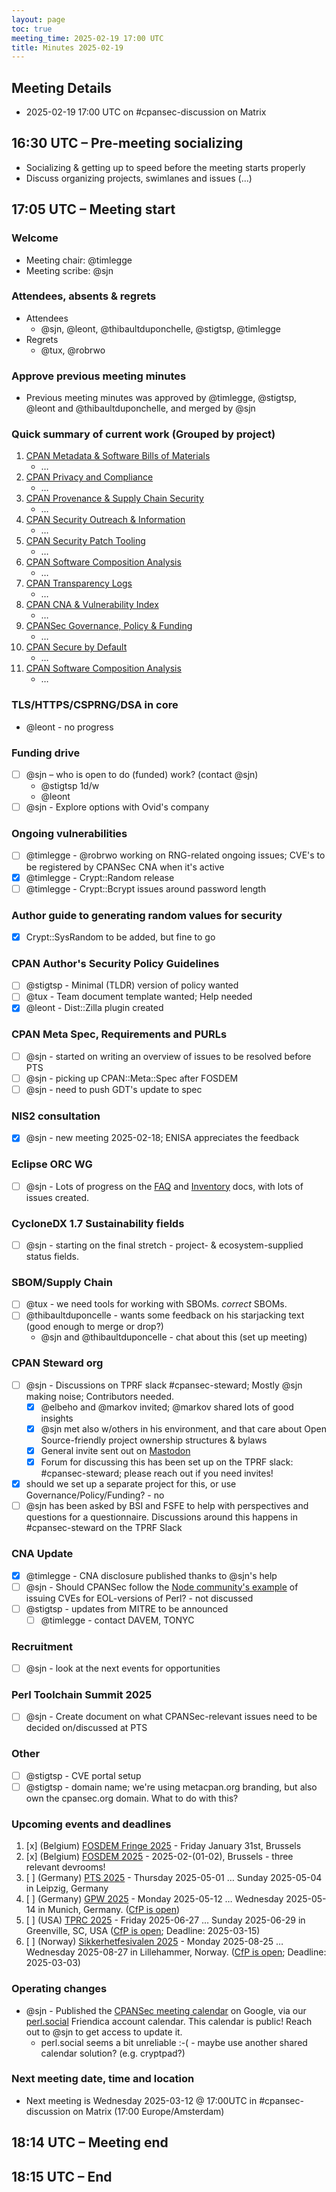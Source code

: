 ```yaml
---
layout: page
toc: true
meeting_time: 2025-02-19 17:00 UTC
title: Minutes 2025-02-19
---
```


## Meeting Details
* 2025-02-19 17:00 UTC on #cpansec-discussion on Matrix

## 16:30 UTC – Pre-meeting socializing
*   Socializing & getting up to speed before the meeting starts properly
*   Discuss organizing projects, swimlanes and issues (...)

## 17:05 UTC – Meeting start

### Welcome
*   Meeting chair: @timlegge
*   Meeting scribe: @sjn

### Attendees, absents & regrets
*   Attendees
    * @sjn, @leont, @thibaultduponchelle, @stigtsp, @timlegge
*   Regrets
    * @tux, @robrwo

### Approve previous meeting minutes
*   Previous meeting minutes was approved by @timlegge, @stigtsp, @leont and @thibaultduponchelle, and merged by @sjn

### Quick summary of current work (Grouped by project)
1.  [CPAN Metadata & Software Bills of Materials](https://github.com/orgs/CPAN-Security/projects/1)
    *   …
2.  [CPAN Privacy and Compliance](https://github.com/orgs/CPAN-Security/projects/9)
    *   …
3.  [CPAN Provenance & Supply Chain Security](https://github.com/orgs/CPAN-Security/projects/3)
    *   …
4.  [CPAN Security Outreach & Information](https://github.com/orgs/CPAN-Security/projects/12)
    *   …
5.  [CPAN Security Patch Tooling](https://github.com/orgs/CPAN-Security/projects/11)
    *   …
6.  [CPAN Software Composition Analysis](https://github.com/orgs/CPAN-Security/projects/6)
    *   …
7.  [CPAN Transparency Logs](https://github.com/orgs/CPAN-Security/projects/2)
    *   …
8.  [CPAN CNA & Vulnerability Index](https://github.com/orgs/CPAN-Security/projects/10)
    *   …
9.  [CPANSec Governance, Policy & Funding](https://github.com/orgs/CPAN-Security/projects/7)
    *   …
10. [CPAN Secure by Default](https://github.com/orgs/CPAN-Security/projects/15)
    *   …
11. [CPAN Software Composition Analysis](https://github.com/orgs/CPAN-Security/projects/6)
    *   …

### TLS/HTTPS/CSPRNG/DSA in core
- @leont - no progress

### Funding drive
- [ ] @sjn – who is open to do (funded) work? (contact @sjn)
    - @stigtsp 1d/w
    - @leont 
- [ ] @sjn - Explore options with Ovid's company

### Ongoing vulnerabilities
- [ ] @timlegge - @robrwo working on RNG-related ongoing issues; CVE's to be registered by CPANSec CNA when it's active
- [x] @timlegge - Crypt::Random release
- [ ] @timlegge - Crypt::Bcrypt issues around password length

### Author guide to generating random values for security
- [x] Crypt::SysRandom to be added, but fine to go

### CPAN Author's Security Policy Guidelines
- [ ] @stigtsp - Minimal (TLDR) version of policy wanted
- [ ] @tux - Team document template wanted; Help needed
- [x] @leont - Dist::Zilla plugin created

### CPAN Meta Spec, Requirements and PURLs
- [ ] @sjn - started on writing an overview of issues to be resolved before PTS
- [ ] @sjn - picking up CPAN::Meta::Spec after FOSDEM
- [ ] @sjn - need to push GDT's update to spec

### NIS2 consultation
- [x] @sjn - new meeting 2025-02-18; ENISA appreciates the feedback

### Eclipse ORC WG
- [ ] @sjn - Lots of progress on the [FAQ](https://github.com/orcwg/cra-hub/blob/main/faq.md) and [Inventory](https://github.com/orcwg/cra-hub/blob/main/inventory.md) docs, with lots of issues created.

### CycloneDX 1.7 Sustainability fields
- [ ] @sjn - starting on the final stretch - project- & ecosystem-supplied status fields.

### SBOM/Supply Chain
- [ ] @tux - we need tools for working with SBOMs. *correct* SBOMs.
- [ ] @thibaultduponcelle - wants some feedback on his starjacking text (good enough to merge or drop?)
  - @sjn and @thibaultduponcelle - chat about this (set up meeting)
  
### CPAN Steward org
- [ ] @sjn - Discussions on TPRF slack #cpansec-steward; Mostly @sjn making noise; Contributors needed.
  - [x] @elbeho and @markov invited; @markov shared lots of good insights
  - [x] @sjn met also w/others in his environment, and that care about Open Source-friendly project ownership structures & bylaws
  - [x] General invite sent out on [Mastodon](https://chaos.social/@sjn/114008648429337137)
  - [x] Forum for discussing this has been set up on the TPRF slack: #cpansec-steward; please reach out if you need invites!
- [x] should we set up a separate project for this, or use Governance/Policy/Funding? - no
- [ ] @sjn has been asked by BSI and FSFE to help with perspectives and questions for a questionnaire. Discussions around this happens in #cpansec-steward on the TPRF Slack

### CNA Update
- [x] @timlegge - CNA disclosure published thanks to @sjn's help
- [ ] @sjn - Should CPANSec follow the [Node community's example](https://nodejs.org/en/blog/vulnerability/upcoming-cve-for-eol-versions) of issuing CVEs for EOL-versions of Perl? - not discussed
- [ ] @stigtsp - updates from MITRE to be announced
  - [ ] @timlegge - contact DAVEM, TONYC

### Recruitment
- [ ] @sjn - look at the next events for opportunities

### Perl Toolchain Summit 2025
- [ ] @sjn - Create document on what CPANSec-relevant issues need to be decided on/discussed at PTS

### Other
- [ ] @stigtsp - CVE portal setup
- [ ] @stigtsp - domain name; we're using metacpan.org branding, but also own the cpansec.org domain. What to do with this?

### Upcoming events and deadlines
1. [x] (Belgium) [FOSDEM Fringe 2025](https://fosdem.org/2025/fringe/) - Friday January 31st, Brussels
1. [x] (Belgium) [FOSDEM 2025](https://fosdem.org/2025/) - 2025-02-(01-02), Brussels - three relevant devrooms!
1. [ ] (Germany) [PTS 2025](https://perltoolchainsummit.org/pts2025/) - Thursday 2025-05-01 … Sunday 2025-05-04 in Leipzig, Germany
1. [ ] (Germany) [GPW 2025](https://act.yapc.eu/gpw2025/) - Monday 2025-05-12 … Wednesday 2025-05-14 in Munich, Germany. ([CfP is open](https://act.yapc.eu/gpw2025/cfp.html))
1. [ ] (USA) [TPRC 2025](https://www.perl.com/article/get-ready-for-the-2025-perl-and-raku-conference/) - Friday 2025-06-27 … Sunday 2025-06-29 in Greenville, SC, USA ([CfP is open](https://www.papercall.io/tprcgsp2025); Deadline: 2025-03-15)
1. [ ] (Norway) [Sikkerhetfesivalen 2025](https://sikkerhetsfestivalen.no/) - Monday 2025-08-25 … Wednesday 2025-08-27 in Lillehammer, Norway. ([CfP is open](https://sikkerhetsfestivalen.no/alle-nyheter/2024/11/22/hvordan-skape-et-vinnende-foredrag-for-sikkerhetsfestivalen-2025); Deadline: 2025-03-03)

### Operating changes
- @sjn - Published the [CPANSec meeting calendar](https://calendar.google.com/calendar/u/0/embed?src=e4630horojrd4ivirjbfi7t0haqvcssd@import.calendar.google.com) on Google, via our [perl.social](https://perl.social) Friendica account calendar. This calendar is public! Reach out to @sjn to get access to update it.
  - perl.social seems a bit unreliable :-( - maybe use another shared calendar solution? (e.g. cryptpad?)

### Next meeting date, time and location
* Next meeting is Wednesday 2025-03-12 @ 17:00UTC in #cpansec-discussion on Matrix (17:00 Europe/Amsterdam)

## 18:14 UTC – Meeting end

## 18:15 UTC – End
